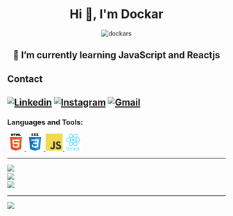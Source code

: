 
  <h1 align="center">Hi 👋, I'm Dockar</h1>
<p align="center"> <img src="https://komarev.com/ghpvc/?username=dockars&label=Profile%20views&color=0e75b6&style=flat" alt="dockars" /> </p>

<h2 align="center">🌱 I’m currently learning JavaScript and Reactjs</h2>

## Contact
[![Linkedin](https://img.shields.io/badge/-LinkedIn-blue?style=flat&logo=Linkedin&logoColor=white)](https://www.linkedin.com/in/dockar-perez-795563262/) 
[![Instagram](https://img.shields.io/badge/-Instagram-c13584?style=flat&labelColor=c13584&logo=instagram&logoColor=white)](https://www.instagram.com/dockargonzalo/)
[![Gmail](https://img.shields.io/badge/-Gmail-c14438?style=flat&logo=Gmail&logoColor=white)](mailto:perezdockar@gmail.com)
-------------------

<h3 align="left">Languages and Tools:</h3>
<p align="left"><a href="https://www.w3.org/html/" target="_blank" rel="noreferrer"> <img src="https://raw.githubusercontent.com/devicons/devicon/master/icons/html5/html5-original-wordmark.svg" alt="html5" width="40" height="40"/><a href="https://www.w3schools.com/css/" target="_blank" rel="noreferrer"> <img src="https://raw.githubusercontent.com/devicons/devicon/master/icons/css3/css3-original-wordmark.svg" alt="css3" width="40" height="40"/> </a> </a> <a href="https://developer.mozilla.org/en-US/docs/Web/JavaScript" target="_blank" rel="noreferrer"> <img src="https://raw.githubusercontent.com/devicons/devicon/master/icons/javascript/javascript-original.svg" alt="javascript" width="40" height="40"/> </a> <a href="https://reactjs.org/" target="_blank" rel="noreferrer"> <img src="https://raw.githubusercontent.com/devicons/devicon/master/icons/react/react-original-wordmark.svg" alt="react" width="40" height="40"/> </a> </p>

-------------------
![](https://github-readme-stats.vercel.app/api?username=Dockar&theme=blue-green&hide_border=false&include_all_commits=false&count_private=false)<br/>
![](https://github-readme-streak-stats.herokuapp.com/?user=Dockar&theme=blue-green&hide_border=false)<br/>
![](https://github-readme-stats.vercel.app/api/top-langs/?username=Dockar&theme=blue-green&hide_border=false&include_all_commits=false&count_private=false&layout=compact)

---

[![](https://visitcount.itsvg.in/api?id=Dockar&icon=0&color=0)](https://visitcount.itsvg.in)
